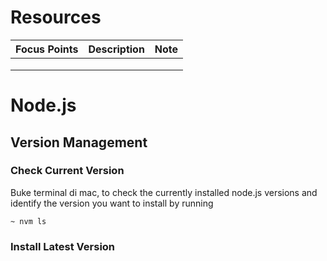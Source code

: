 # Resources

| Focus Points | Description | Note |
| ------------ | ----------- | ---- |
|              |             |      |
|              |             |      |
|              |             |      |



# Node.js



## Version Management



### Check Current Version

Buke terminal di mac, to check the currently installed node.js versions and identify the version you want to install by running

```
~ nvm ls
```

### Install Latest Version

